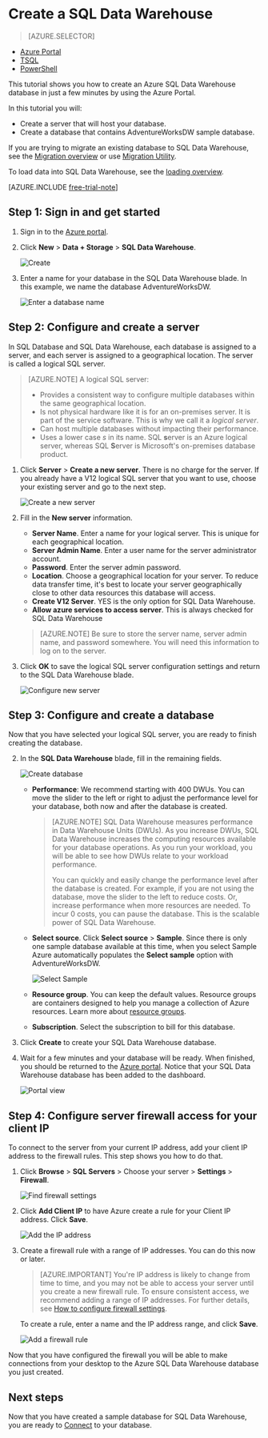<properties
   pageTitle="Create a SQL Data Warehouse database in the Azure Portal | Microsoft Azure"
   description="Learn how to create an Azure SQL Data Warehouse in the Azure Portal"
   services="sql-data-warehouse"
   documentationCenter="NA"
   authors="barbkess"
   manager="jhubbard"
   editor=""
   tags="azure-sql-data-warehouse"/>

<tags
   ms.service="sql-data-warehouse"
   ms.devlang="NA"
   ms.topic="get-started-article"
   ms.tgt_pltfrm="NA"
   ms.workload="data-services"
   ms.date="03/03/2016"
   ms.author="lodipalm;barbkess;sonyama"/>

# Create a SQL Data Warehouse

> [AZURE.SELECTOR]
- [Azure Portal](sql-data-warehouse-get-started-provision.md)
- [TSQL](sql-data-warehouse-get-started-create-database-tsql.md)
- [PowerShell](sql-data-warehouse-get-started-provision-powershell.md)

This tutorial shows you how to create an Azure SQL Data Warehouse database in just a few minutes by using the Azure Portal.

In this tutorial you will:

- Create a server that will host your database.
- Create a database that contains AdventureWorksDW sample database.

If you are trying to migrate an existing database to SQL Data Warehouse, see the [Migration overview][] or use [Migration Utility][].

To load data into SQL Data Warehouse, see the [loading overview][].

[AZURE.INCLUDE [free-trial-note](../../includes/free-trial-note.md)]

## Step 1: Sign in and get started

1. Sign in to the [Azure portal][].

2. Click **New** > **Data + Storage** > **SQL Data Warehouse**.

    ![Create](./media/sql-data-warehouse-get-started-provision/create-sample.gif)

1. Enter a name for your database in the SQL Data Warehouse blade. In this example, we name the database AdventureWorksDW.

    ![Enter a database name](./media/sql-data-warehouse-get-started-provision/database-name.png)


## Step 2: Configure and create a server

In SQL Database and SQL Data Warehouse, each database is assigned to a server, and each server is assigned to a geographical location. The server is called a logical SQL server.

> [AZURE.NOTE] <a name="note"></a>A logical SQL server:
  >
  > + Provides a consistent way to configure multiple databases within the same geographical location.
  > + Is not physical hardware like it is for an on-premises server. It  is part of the service software. This is why we call it a *logical server*.
  > + Can host multiple databases without impacting their performance.
  > + Uses a lower case *s* in its name. SQL **s**erver is an Azure logical server, whereas SQL **S**erver is Microsoft's on-premises database product.

1. Click **Server** > **Create a new server**. There is no charge for the server. If you already have a V12 logical SQL server that you want to use, choose your existing server and go to the next step.

    ![Create a new server](./media/sql-data-warehouse-get-started-provision/create-server.png)

3. Fill in the **New server** information.

	- **Server Name**. Enter a name for your logical server. This is unique for each geographical location.
	- **Server Admin Name**. Enter a user name for the server administrator account.
	- **Password**. Enter the server admin password.
	- **Location**. Choose a geographical location for your server. To reduce data transfer time, it's best to locate your server geographically close to other data resources this database will access.
	- **Create V12 Server**. YES is the only option for SQL Data Warehouse.
	- **Allow azure services to access server**. This is always checked for SQL Data Warehouse

    >[AZURE.NOTE] Be sure to store the server name, server admin name, and password somewhere.  You will need this information to log on to the server.

1. Click **OK** to save the logical SQL server configuration settings and return to the SQL Data Warehouse blade.

    ![Configure new server](./media/sql-data-warehouse-get-started-provision/configure-server.png)

## Step 3: Configure and create a database

Now that you have selected your logical SQL server, you are ready to finish creating the database.

2. In the **SQL Data Warehouse** blade, fill in the remaining fields.

    ![Create database](./media/sql-data-warehouse-get-started-provision/create-database.png)

    - **Performance**: We recommend starting with 400 DWUs. You can move the slider to the left or right to adjust the performance level for your database, both now and after the database is created.

        > [AZURE.NOTE] SQL Data Warehouse measures performance in Data Warehouse Units (DWUs). As you increase DWUs, SQL Data Warehouse increases the computing resources available for your database operations. As you run your workload, you will be able to see how DWUs relate to your workload performance.
        >
        > You can quickly and easily change the performance level after the database is created.  For example, if you are not using the database, move the slider to the left to reduce costs. Or, increase performance when more resources are needed. To incur 0 costs, you can pause the database. This is the scalable power of SQL Data Warehouse.

    - **Select source**. Click **Select source** > **Sample**. Since there is only one sample database available at this time, when you select Sample Azure automatically populates the **Select sample** option with AdventureWorksDW.

        ![Select Sample](./media/sql-data-warehouse-get-started-provision/select-source.png)

    - **Resource group**. You can keep the default values. Resource groups are containers designed to help you manage a collection of Azure resources. Learn more about [resource groups][].

    - **Subscription**. Select the subscription to bill for this database.

1. Click **Create** to create your SQL Data Warehouse database.

1. Wait for a few minutes and your database will be ready. When finished, you should be returned to the [Azure portal][]. Notice that your SQL Data Warehouse database has been added to the dashboard.

    ![Portal view](./media/sql-data-warehouse-get-started-provision/database-portal-view.png)


## Step 4: Configure server firewall access for your client IP

To connect to the server from your current IP address, add your client IP address to the firewall rules. This step shows you how to do that.

1. Click **Browse** > **SQL Servers** > Choose your server > **Settings** > **Firewall**.

    ![Find firewall settings](./media/sql-data-warehouse-get-started-provision/find-firewall-settings.png)

4. Click **Add Client IP** to have Azure create a rule for your Client IP address. Click **Save**.

	![Add the IP address](./media/sql-data-warehouse-get-started-provision/add-client-ip.png)

1. Create a firewall rule with a range of IP addresses. You can do this now or later.

	>[AZURE.IMPORTANT] You're IP address is likely to change from time to time, and you may not be able to access your server until you create a new firewall rule. To ensure consistent access, we recommend adding a range of IP addresses. For further details, see [How to configure firewall settings](../sql-database/sql-database-configure-firewall-settings.md).

    To create a rule, enter a name and the IP address range, and click **Save**.

    ![Add a firewall rule](./media/sql-data-warehouse-get-started-provision/add-rule.png)

Now that you have configured the firewall you will be able to make connections from your desktop to the Azure SQL Data Warehouse database you just created.

## Next steps

Now that you have created a sample database for SQL Data Warehouse, you are ready to [Connect][] to your database.

<!--Images-->


<!--Article references-->
[Migration overview]: ./sql-data-warehouse-overview-migrate.md
[Migration Utility]: ./sql-data-warehouse-migrate-migration-utility.md
[loading overview]: ./sql-data-warehouse-overview-load.md

[resource groups]: ../azure-portal/resource-group-portal.md
[Connect]: ./sql-data-warehouse-get-started-connect.md


<!--Azure.com-->
[Azure portal]: https://portal.azure.com/